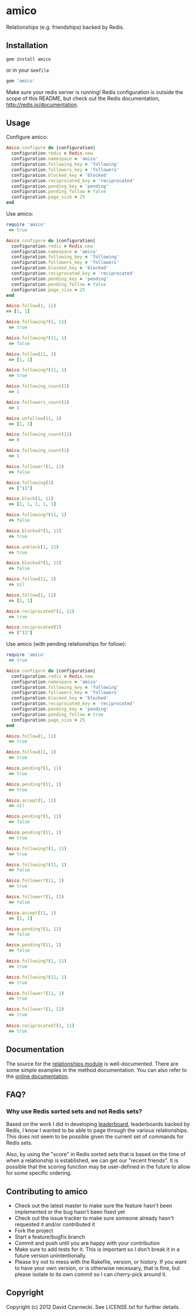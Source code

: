 # amico

Relationships (e.g. friendships) backed by Redis.

## Installation

`gem install amico`

or in your `Gemfile`

```ruby
gem 'amico'
```

Make sure your redis server is running! Redis configuration is outside the scope of this README, but 
check out the Redis documentation, http://redis.io/documentation.
  
## Usage

Configure amico:

```ruby
Amico.configure do |configuration|
  configuration.redis = Redis.new
  configuration.namespace = 'amico'
  configuration.following_key = 'following'
  configuration.followers_key = 'followers'
  configuration.blocked_key = 'blocked'
  configuration.reciprocated_key = 'reciprocated'
  configuration.pending_key = 'pending'
  configuration.pending_follow = false
  configuration.page_size = 25
end
```

Use amico:

```ruby
require 'amico'
 => true 

Amico.configure do |configuration|
  configuration.redis = Redis.new
  configuration.namespace = 'amico'
  configuration.following_key = 'following'
  configuration.followers_key = 'followers'
  configuration.blocked_key = 'blocked'
  configuration.reciprocated_key = 'reciprocated'
  configuration.pending_key = 'pending'
  configuration.pending_follow = false
  configuration.page_size = 25
end

Amico.follow(1, 11)
=> [1, 1] 

Amico.following?(1, 11)
 => true 

Amico.following?(11, 1)
 => false 

Amico.follow(11, 1)
 => [1, 1] 

Amico.following?(11, 1)
 => true 

Amico.following_count(1)
 => 1 

Amico.followers_count(1)
 => 1 

Amico.unfollow(11, 1)
 => [1, 1] 

Amico.following_count(11)
 => 0 

Amico.following_count(1)
 => 1 

Amico.follower?(1, 11)
 => false

Amico.following(1)
 => ["11"]

Amico.block(1, 11)
 => [1, 1, 1, 1, 1] 

Amico.following?(11, 1)
 => false 

Amico.blocked?(1, 11)
 => true 

Amico.unblock(1, 11)
 => true

Amico.blocked?(1, 11)
 => false

Amico.follow(11, 1)
 => nil

Amico.follow(1, 11)
 => [1, 1]

Amico.reciprocated?(1, 11)
 => true

Amico.reciprocated(1)
 => ["11"]
```

Use amico (with pending relationships for follow):

```ruby
require 'amico'
 => true 

Amico.configure do |configuration|
  configuration.redis = Redis.new
  configuration.namespace = 'amico'
  configuration.following_key = 'following'
  configuration.followers_key = 'followers'
  configuration.blocked_key = 'blocked'
  configuration.reciprocated_key = 'reciprocated'
  configuration.pending_key = 'pending'
  configuration.pending_follow = true
  configuration.page_size = 25
end

Amico.follow(1, 11)
 => true 

Amico.follow(11, 1)
 => true 

Amico.pending?(1, 11)
 => true 

Amico.pending?(11, 1)
 => true 

Amico.accept(1, 11)
 => nil 

Amico.pending?(1, 11)
 => false 

Amico.pending?(11, 1)
 => true 

Amico.following?(1, 11)
 => true 

Amico.following?(11, 1)
 => false 

Amico.follower?(11, 1)
 => true 

Amico.follower?(1, 11)
 => false 

Amico.accept(11, 1)
 => [1, 1] 

Amico.pending?(1, 11)
 => false 

Amico.pending?(11, 1)
 => false 

Amico.following?(1, 11)
 => true 

Amico.following?(11, 1)
 => true 

Amico.follower?(11, 1)
 => true 

Amico.follower?(1, 11)
 => true 
 
Amico.reciprocated?(1, 11)
 => true 
```

## Documentation 

The source for the [relationships module](https://github.com/agoragames/amico/blob/master/lib/amico/relationships.rb) is well-documented. There are some 
simple examples in the method documentation. You can also refer to the [online documentation](http://rubydoc.info/github/agoragames/amico/master/frames).

## FAQ?

### Why use Redis sorted sets and not Redis sets?

Based on the work I did in developing [leaderboard](https://github.com/agoragames/leaderboard), 
leaderboards backed by Redis, I know I wanted to be able to page through the various relationships. 
This does not seem to be possible given the current set of commands for Redis sets. 

Also, by using the "score" in Redis sorted sets that is based on the time of when a relationship 
is established, we can get our "recent friends". It is possible that the scoring function may be 
user-defined in the future to allow for some specific ordering.
  
## Contributing to amico
 
* Check out the latest master to make sure the feature hasn't been implemented or the bug hasn't been fixed yet
* Check out the issue tracker to make sure someone already hasn't requested it and/or contributed it
* Fork the project
* Start a feature/bugfix branch
* Commit and push until you are happy with your contribution
* Make sure to add tests for it. This is important so I don't break it in a future version unintentionally.
* Please try not to mess with the Rakefile, version, or history. If you want to have your own version, or is otherwise necessary, that is fine, but please isolate to its own commit so I can cherry-pick around it.

## Copyright

Copyright (c) 2012 David Czarnecki. See LICENSE.txt for further details.

